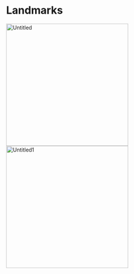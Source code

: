 # Landmarks 
<img width="329" alt="Untitled" src="https://user-images.githubusercontent.com/91393207/222135443-a7f6b78e-614e-43cb-aa72-cdd04cf0e4e1.png"> 
<img width="329" alt="Untitled1" src="https://user-images.githubusercontent.com/91393207/222135453-fcd01022-d023-41a6-b239-f83b5979f968.png">
